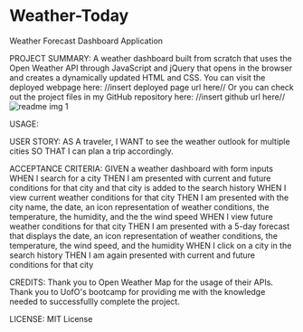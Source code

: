 # Weather-Today
Weather Forecast Dashboard Application

PROJECT SUMMARY: A weather dashboard built from scratch that uses the Open Weather API through JavaScript and jQuery that opens in the browser and creates a dynamically updated HTML and CSS.
You can visit the deployed webpage here: //insert deployed page url here//
Or you can check out the project files in my GitHub repository here: //insert github url here//
![readme img 1](https://user-images.githubusercontent.com/115381607/204702421-5358da61-92f7-42f9-b4d9-e7bc85af9dc0.png)

USAGE:

USER STORY:
AS A traveler, I WANT to see the weather outlook for multiple cities SO THAT I can plan a trip accordingly.

ACCEPTANCE CRITERIA:
GIVEN a weather dashboard with form inputs
WHEN I search for a city
THEN I am presented with current and future conditions for that city and that city is added to the search history
WHEN I view current weather conditions for that city
THEN I am presented with the city name, the date, an icon representation of weather conditions, the temperature, the humidity, and the the wind speed
WHEN I view future weather conditions for that city
THEN I am presented with a 5-day forecast that displays the date, an icon representation of weather conditions, the temperature, the wind speed, and the humidity
WHEN I click on a city in the search history
THEN I am again presented with current and future conditions for that city

CREDITS: Thank you to Open Weather Map for the usage of their APIs. Thank you to UofO's bootcamp for providing me with the knowledge needed to successfullly complete the project.

LICENSE: MIT License

